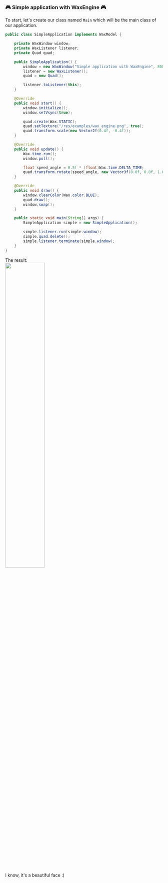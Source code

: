 ### 🎮 Simple application with WaxEngine 🎮
To start, let's create our class named `Main` which will be the main class of our application.
<br/>
```java
public class SimpleApplication implements WaxModel {

    private WaxWindow window;
    private WaxListener listener;
    private Quad quad;

    public SimpleApplication() {
        window = new WaxWindow("Simple application with WaxEngine", 800, 600);
        listener = new WaxListener();
        quad = new Quad();

        listener.toListener(this);
    }

    @Override
    public void start() {
        window.initialize();
        window.setVsync(true);

        quad.create(Wax.STATIC);
        quad.setTexture("/res/examples/wax_engine.png", true);
        quad.transform.scale(new Vector2f(0.4f, -0.4f));
    }

    @Override
    public void update() {
        Wax.time.run();
        window.poll();

        float speed_angle = 0.5f * (float)Wax.time.DELTA_TIME;
        quad.transform.rotate(speed_angle, new Vector3f(0.0f, 0.0f, 1.0f));
    }

    @Override
    public void draw() {
        window.clearColor(Wax.color.BLUE);
        quad.draw();
        window.swap();
    }

    public static void main(String[] args) {
        SimpleApplication simple = new SimpleApplication();

        simple.listener.run(simple.window);
        simple.quad.delete();
        simple.listener.terminate(simple.window);
    }
}
```
The result: <br/> <img src="https://cdn.discordapp.com/attachments/837039667265142838/893557681237930004/unknown.png" width="50%">
<br/>
I know, it's a beautiful face :)
